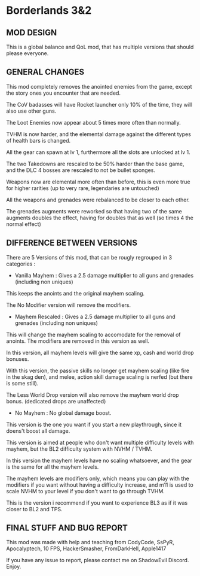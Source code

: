 Borderlands 3&2
===============

## MOD DESIGN

This is a global balance and QoL mod, that has multiple versions that should please everyone.

## GENERAL CHANGES

This mod completely removes the anointed enemies from the game, except the story ones you encounter that are needed.

The CoV badasses will have Rocket launcher only 10% of the time, they will also use other guns.

The Loot Enemies now appear about 5 times more often than normally.

TVHM is now harder, and the elemental damage against the different types of health bars is changed.

All the gear can spawn at lv 1, furthermore all the slots are unlocked at lv 1.

The two Takedowns are rescaled to be 50% harder than the base game, and the DLC 4 bosses are rescaled to not be bullet sponges.

Weapons now are elemental more often than before, this is even more true for higher rarities (up to very rare, legendaries are untouched)

All the weapons and grenades were rebalanced to be closer to each other.

The grenades augments were reworked so that having two of the same augments doubles the effect, having for doubles that as well (so times 4 the normal effect)

## DIFFERENCE BETWEEN VERSIONS

There are 5 Versions of this mod, that can be rougly regrouped in 3 categories : 

- Vanilla Mayhem : Gives a 2.5 damage multiplier to all guns and grenades (including non uniques)

 This keeps the anoints and the original mayhem scaling.

 The No Modifier version will remove the modifiers.

 - Mayhem Rescaled : Gives a 2.5 damage multiplier to all guns and grenades (including non uniques)

 This will change the mayhem scaling to accomodate  for the removal of anoints. The modifiers are removed in this version as well.

 In this version, all mayhem levels will give the same xp, cash and world drop bonuses.

 With this version, the passive skills no longer get mayhem scaling (like fire in the skag den), and melee, action skill damage scaling is nerfed (but there is some still).

 The Less World Drop version will also remove the mayhem world drop bonus. (dedicated drops are unaffected)

 - No Mayhem : No global damage boost.

 This version is the one you want if you start a new playthrough, since it doens't boost all damage.

 This version is aimed at people who don't want multiple difficulty levels with mayhem, but the BL2 difficulty system with NVHM / TVHM.

 In this version the mayhem levels have no scaling whatsoever, and the gear is the same for all the mayhem levels.

 The mayhem levels are modifiers only, which means you can play with the modifiers if you want without having a difficulty increase, and m11 is used to scale NVHM to your level if you don't want to go through TVHM.

 This is the version i recommend if you want to experience BL3 as if it was closer to BL2 and TPS.

 ## FINAL STUFF AND BUG REPORT

 This mod was made with help and teaching from CodyCode, SsPyR, Apocalyptech, 10 FPS, HackerSmasher, FromDarkHell, Apple1417

 If you have any issue to report, please contact me on ShadowEvil Discord.
 Enjoy.
